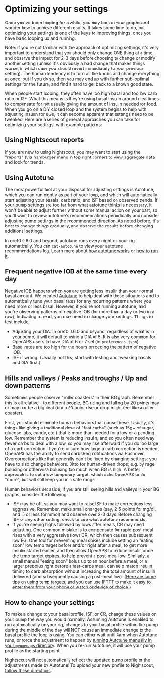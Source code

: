 # Optimizing your settings

Once you've been looping for a while, you may look at your graphs and wonder how to achieve different results. It takes some time to do, but optimizing your settings is one of the keys to improving things, once you have basic looping up and running.

Note: if you're not familiar with the approach of optimizing settings, it's very important to understand that you should only change ONE thing at a time, and observe the impact for 2-3 days before choosing to change or modify another setting (unless it's obviously a bad change that makes things worse, in which case you should revert immediately to your previous setting). The human tendency is to turn all the knobs and change everything at once; but if you do so, then you may end up with further sub-optimal settings for the future, and find it hard to get back to a known good state. 

When people start looping, they often have too high basal and too low carb ratio or ISF. What this means is they're using basal insulin around mealtimes to compensate for not usually giving the amount of insulin needed for food. When you go on a DIY closed loop and the system begins to help with adjusting insulin for BGs, it can become apparent that settings need to be tweaked. Here are a series of general approaches you can take for optimizing your settings, with example patterns:

## Using Nightscout reports

If you are new to using Nightscout, you may want to start using the "reports" (via hamburger menu in top right corner) to view aggregate data and look for trends. 

## Using Autotune

The most powerful tool at your disposal for adjusting settings is Autotune, which you can run nightly as part of your loop, and which will automatically start adjusting your basals, carb ratio, and ISF based on observed trends.  If your pump settings are too far from what autotune thinks is necessary, it won't be able to adjust further without some manual action on your part, so you'll want to review autotune's recommendations periodically and consider adjusting pump settings in the recommended direction.  As noted before, it's best to change things gradually, and observe the results before changing additional settings.

In oref0 0.6.0 and beyond, autotune runs every night on your rig automatically. You can `cat-autotune` to view your autotune recommendations log. Learn more about [how autotune works](<../How it works/autotune>) or [how to run it](<../Usage and maintenance/running-autotune>).

## Frequent negative IOB at the same time every day

Negative IOB happens when you are getting less insulin than your normal basal amount. We created [Autotune](<../How it works/autotune>) to help deal with these situations and to automatically tune your basal rates for any recurring patterns where you need more or less basal. However, if you're not running autotune, and you're observing patterns of negative IOB (for more than a day or two in a row), indicating a trend, you may need to change your settings. Things to test include:

* Adjusting your DIA. In oref0 0.6.0 and beyond, regardless of what is in your pump, it will default to using a DIA of 5. It is also very common for OpenAPS users to have DIA of 6 or 7 set (in `preferences.json`)
* Basal rates are too high for the hours preceding the pattern of negative IOB.
* ISF is wrong. (Usually not this; start with testing and tweaking basals and DIA first.)

## Hills and valleys / Peaks and troughs / Up and down patterns

Sometimes people observe "roller coasters" in their BG graph. Remember this is all relative - to different people, BG rising and falling by 20 points may or may not be a big deal (but a 50 point rise or drop might feel like a roller coaster).

First, you should eliminate human behaviors that cause these. Usually, it's things like giving a traditional dose of "fast carbs" (such as 15g+ of sugar, glucose tabs, candy, etc.) that is more than needed for a low or a pending low. Remember the system is reducing insulin, and so you often need way fewer carbs to deal with a low, so you may rise afterward if you do too large of a carb correction. If you're unsure how large a carb correction is needed, OpenAPS has the ability to send carbsReq notifications via Pushover. Overcorrections like that generally can't be fixed by changing settings: you have to also change behaviors. Ditto for human-driven drops; e.g. by rage bolusing or otherwise bolusing too much when BG is high. A better approach is to set a low temporary target, which asks OpenAPS to do "more", but will still keep you in a safe range.

Human behaviors set aside, if you are still seeing hills and valleys in your BG graphs, consider the following:
* ISF may be off, so you may want to raise ISF to make corrections less aggressive. Remember, make small changes (say, 2-5 points for mg/dl, and .5 or less for mmol) and observe over 2-3 days. Before changing ISF or any other setting, check to see what autotune recommends.
* If you're seeing highs followed by lows after meals, CR may need adjusting. One common mistake is to compensate for rapid post-meal rises with a very aggressive (low) CR, which then causes subsequent low BG. One tool for preventing meal spikes include setting an "eating soon" low temp target before and/or right after a meal, to get more insulin started earlier, and then allow OpenAPS to reduce insulin once the temp target expires, to help prevent a post-meal low. Similarly, a small manual "eating soon" bolus up to an hour before a meal, or a larger prebolus right before a fast-carbs meal, can help match insulin timing to carb absorption without increasing the total amount of insulin delivered (and subsequently causing a post-meal low). ([Here are some tips on using temp targets](<../Usage and maintenance/usability-considerations#how-can-you-make-adjustments-to-insulin-delivery-while-on-the-go-optimizing-with-temporary-targets>), and you can [use IFTTT to make it easy to enter them from your phone or watch or device of choice](<../Customize-Iterate/ifttt-integration>).)

## How to change your settings

To make a change to your basal profile, ISF, or CR, change these values on your pump the way you would normally. Assuming Autotune is enabled to run automatically on your rig, changes to your basal profile within the pump during the middle of the day will NOT cause an immediate change to the basal profile the loop is using. You can either wait until 4am when Autotune runs, or force the adjustment to happen by [running Autotune manually in your `myopenaps` directory](<../Usage and maintenance/running-autotune#running-manually-in-your-myopenaps-directory-to-use-recommendations>). When you re-run Autotune, it will use your pump profile as the starting point.

Nightscout will not automatically reflect the updated pump profile or the adjustments made by Autotune! To upload your new profile to Nightscout, [follow these directions](<../While You Wait For Gear/nightscout-setup#how-to-automatically-sync-your-profile-from-autotune>).
